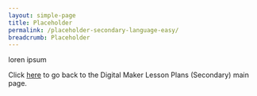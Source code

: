 ```yaml
---
layout: simple-page
title: Placeholder
permalink: /placeholder-secondary-language-easy/
breadcrumb: Placeholder
---
```


loren ipsum

Click [here](/in-schools/digital-maker/lesson-ideas-secondary/) to go back to the Digital Maker Lesson Plans (Secondary) main page.

